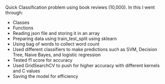 Quick Classification problem using book reviews (10,000). 
In this I went through:
- Classes
- Functions
- Reading json file and storing it in an array
- Preparing data using train_test_split using sklearn
- Using bag of words to collect word count 
- Used different classifiers to make predictions such as SVM, Decision Tree, Naive Bayes, and logistic regression
- Tested f1 score for accuracy
- Used GridSearchCV to push for higher accuracy with different kernels and C values
- Saving the model for efficiency